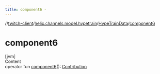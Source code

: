 ```yaml
---
title: component6 -
---
```

//[twitch-client](../../index.md)/[helix.channels.model.hypetrain](../index.md)/[HypeTrainData](index.md)/[component6](component6.md)



# component6  
[jvm]  
Content  
operator fun [component6](component6.md)(): [Contribution](../-contribution/index.md)  



